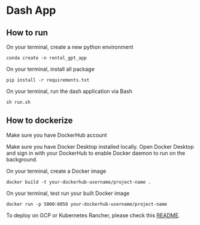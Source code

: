 # Dash App

## How to run
On your terminal, create a new python environment
```
conda create -n rental_gpt_app
```

On your terminal, install all package
```
pip install -r requirements.txt
```

On your terminal, run the dash application via Bash
```
sh run.sh
```

## How to dockerize
Make sure you have DockerHub account

Make sure you have Docker Desktop installed locally. Open Docker Desktop and sign in with your DockerHub to enable Docker daemon to run on the background.

On your terminal, create a Docker image
```
docker build -t your-dockerhub-username/project-name .
```

On your terminal, test run your built Docker image
```
docker run -p 5000:8050 your-dockerhub-username/project-name
```

To deploy on GCP or Kubernetes Rancher, please check this [README](https://github.com/mnguyen0226/rental_gpt_dash/blob/main/README.md).